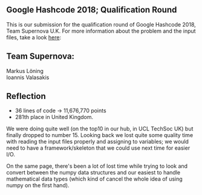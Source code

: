 ## Google Hashcode 2018; Qualification Round

This is our submission for the qualification round of Google Hashcode 2018, Team Supernova U.K. For more information about the problem and the input files, take a look [here]():

## Team Supernova:
Markus Löning \
Ioannis Valasakis

## Reflection
- 36 lines of code -> 11,676,770 points 
- 281th place in United Kingdom.

We were doing quite well (on the top10 in our hub, in UCL TechSoc UK) but finally dropped to number 15. Looking back we lost quite some quality time with reading the input files properly and assigning to variables; we would need to have a framework/skeleton that we could use next time for easier I/O.

On the same page, there's been a lot of lost time while trying to look and convert between the numpy data structures and our easiest to handle mathematical data types (which kind of cancel the whole idea of using numpy on the first hand).
